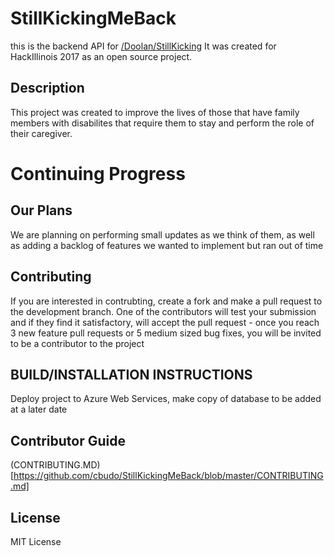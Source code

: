 # StillKickingMeBack
this is the backend API for [/Doolan/StillKicking](https://github.com/doolan/StillKicking)
It was created for HackIllinois 2017 as an open source project.

## Description
This project was created to improve the lives of those that have family members with
disabilites that require them to stay and perform the role of their caregiver.

# Continuing Progress
## Our Plans
We are planning on performing small updates as we think of them, as well as adding a backlog
of features we wanted to implement but ran out of time
## Contributing
If you are interested in contrubting, create a fork and make a pull request to the development branch. 
One of the contributors will test your submission and if they find it satisfactory, will accept the pull request - 
once you reach 3 new feature pull requests or 5 medium sized bug fixes, you will be invited to be a contributor to the project

## BUILD/INSTALLATION INSTRUCTIONS
Deploy project to Azure Web Services, make copy of database to be added at a later date

## Contributor Guide
(CONTRIBUTING.MD)[https://github.com/cbudo/StillKickingMeBack/blob/master/CONTRIBUTING.md]

## License 
MIT License
